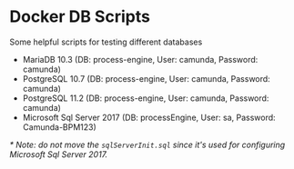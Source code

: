 # Docker DB Scripts
Some helpful scripts for testing different databases

* MariaDB 10.3 (DB: process-engine, User: camunda, Password: camunda)
* PostgreSQL 10.7 (DB: process-engine, User: camunda, Password: camunda)
* PostgreSQL 11.2 (DB: process-engine, User: camunda, Password: camunda)
* Microsoft Sql Server 2017 (DB: processEngine, User: sa, Password: Camunda-BPM123)

_\* Note: do not move the `sqlServerInit.sql` since it's used for configuring Microsoft Sql Server 2017._
